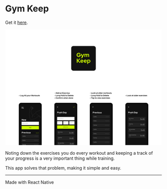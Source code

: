 # Gym Keep

Get it [here](https://play.google.com/store/apps/details?id=com.sarthakdandotiya.gymkeep).

![logo](showcase.png)

Noting down the exercises you do every workout and keeping a track of your progress is a very important thing while training.

This app solves that problem, making it simple and easy.

---

Made with React Native
